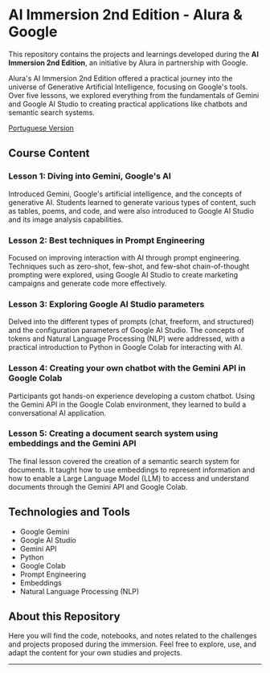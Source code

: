 # AI Immersion 2nd Edition - Alura & Google

This repository contains the projects and learnings developed during the **AI Immersion 2nd Edition**, an initiative by Alura in partnership with Google.

Alura's AI Immersion 2nd Edition offered a practical journey into the universe of Generative Artificial Intelligence, focusing on Google's tools. Over five lessons, we explored everything from the fundamentals of Gemini and Google AI Studio to creating practical applications like chatbots and semantic search systems.

[Portuguese Version](README_pt-BR.md)

## Course Content

### Lesson 1: Diving into Gemini, Google's AI
Introduced Gemini, Google's artificial intelligence, and the concepts of generative AI. Students learned to generate various types of content, such as tables, poems, and code, and were also introduced to Google AI Studio and its image analysis capabilities.

### Lesson 2: Best techniques in Prompt Engineering
Focused on improving interaction with AI through prompt engineering. Techniques such as zero-shot, few-shot, and few-shot chain-of-thought prompting were explored, using Google AI Studio to create marketing campaigns and generate code more effectively.

### Lesson 3: Exploring Google AI Studio parameters
Delved into the different types of prompts (chat, freeform, and structured) and the configuration parameters of Google AI Studio. The concepts of tokens and Natural Language Processing (NLP) were addressed, with a practical introduction to Python in Google Colab for interacting with AI.

### Lesson 4: Creating your own chatbot with the Gemini API in Google Colab
Participants got hands-on experience developing a custom chatbot. Using the Gemini API in the Google Colab environment, they learned to build a conversational AI application.

### Lesson 5: Creating a document search system using embeddings and the Gemini API
The final lesson covered the creation of a semantic search system for documents. It taught how to use embeddings to represent information and how to enable a Large Language Model (LLM) to access and understand documents through the Gemini API and Google Colab.

## Technologies and Tools

* Google Gemini
* Google AI Studio
* Gemini API
* Python
* Google Colab
* Prompt Engineering
* Embeddings
* Natural Language Processing (NLP)

## About this Repository

Here you will find the code, notebooks, and notes related to the challenges and projects proposed during the immersion. Feel free to explore, use, and adapt the content for your own studies and projects.

---